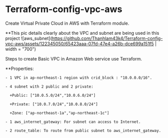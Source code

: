 
# Terraform-config-vpc-aws
Create Virtual Private Cloud in AWS with Terraform module.

**This pic details clearly about the VPC and subnet are being used in this project
![aws_subnet](https://github.com/Thanhlam43k4/Terraform-config-vpc-aws/assets/122345050/65423aaa-07fd-47e4-a26b-dce699a151f5 | width = "700")



Steps to create Basic VPC in Amazon Web service use Terraform. 

**Properties:

    - 1 VPC in ap-northeast-1 region with crid_block : "10.0.0.0/16".

    - 4 subnet with 2 public and 2 private:

      +Public: ["10.0.5.0/24","10.0.6.0/24"]

      +Private: ["10.0.7.0/24","10.0.8.0/24"]

      +Zone: ["ap-northeast-1a","ap-northeast-1c"]

    - 1 aws_internet_gateway: For subnet can access to Internet.

    - 2 route_table: To route from public subnet to aws_internet_gateway.

    
